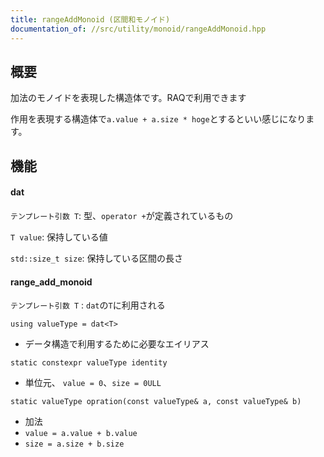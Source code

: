 ```yaml
---
title: rangeAddMonoid (区間和モノイド)
documentation_of: //src/utility/monoid/rangeAddMonoid.hpp
---
```


## 概要

加法のモノイドを表現した構造体です。RAQで利用できます

作用を表現する構造体で`a.value + a.size * hoge`とするといい感じになります。

## 機能


#### dat

`テンプレート引数 T`: 型、`operator +`が定義されているもの

`T value`: 保持している値

`std::size_t size`: 保持している区間の長さ


#### range_add_monoid

`テンプレート引数 T` : `dat`の`T`に利用される

`using valueType = dat<T>`
- データ構造で利用するために必要なエイリアス

`static constexpr valueType identity`
- 単位元、 `value = 0`、`size = 0ULL`

`static valueType opration(const valueType& a, const valueType& b)`
- 加法
- `value = a.value + b.value`
- `size = a.size + b.size`
